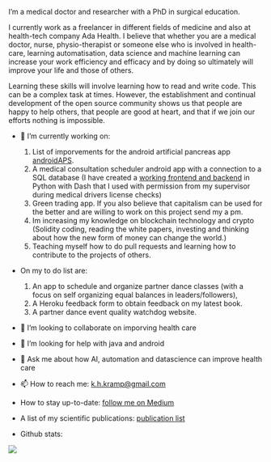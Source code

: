 I’m a medical doctor and researcher with a PhD in surgical education. 

I currently work as a freelancer in different fields of medicine and also at health-tech company Ada Health. I believe that whether you are a medical doctor, nurse, physio-therapist or someone else who is involved in health-care, learning automatisation, data science and machine learning can increase your work efficiency and efficacy and by doing so ultimately will improve your life and those of others. 

Learning these skills will involve learning how to read and write code. This can be a complex task at times. However, the establishment and continual development of the open source community shows us that people are happy to help others, that people are good at heart, and that if we join our efforts nothing is impossible. 

- 🔭 I’m currently working on:
  1) List of imporvements for the android artificial pancreas app [androidAPS](https://github.com/nightscout/AndroidAPS). 
  2) A medical consultation scheduler android app with a connection to a SQL database (I have created a [working frontend and backend](https://github.com/KelvinKramp/ConsultationSchedulingApp) in Python with Dash that I used with permission from my supervisor during medical drivers license checks) 
  3) Green trading app. If you also believe that capitalism can be used for the better and are willing to work on this project send my a pm. 
  4) Im increasing my knowledge on blockchain technology and crypto (Solidity coding, reading the white papers, investing and thinking about how the new form of money can change the world.)   
  5) Teaching myself how to do pull requests and learning how to contribute to the projects of others. 
- On my to do list are: 
  1) An app to schedule and organize partner dance classes (with a focus on self organizing equal balances in leaders/followers),
  2) A Heroku feedback form to obtain feedback on my latest book. 
  3) A partner dance event quality watchdog website.  

- 👯 I’m looking to collaborate on imporving health care
- 🤔 I’m looking for help with java and android
- 💬 Ask me about how AI, automation and datascience can improve health care
- 📫 How to reach me: k.h.kramp@gmail.com
- How to stay up-to-date: [follow me on Medium](https://k-h-kramp.medium.com/)
- A list of my scientific publications: [publication list](https://github.com/KelvinKramp/Publications) 
- Github stats: 
<img src="https://github-readme-stats.vercel.app/api?username=KelvinKramp&&show_icons=true&title_color=ffffff&icon_color=bb2acf&text_color=daf7dc&bg_color=151515">


